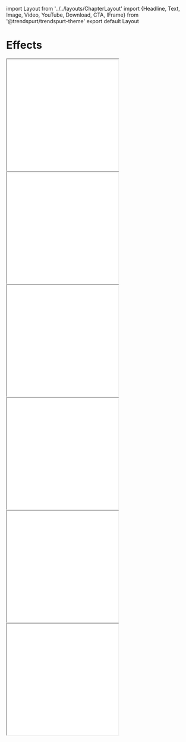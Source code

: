 import Layout from '../../layouts/ChapterLayout'
import {Headline, Text, Image, Video, YouTube, Download, CTA, IFrame} from '@trendspurt/trendspurt-theme'
export default Layout




# Effects

<IFrame title="Live example" 
        src="/demos/000_xd_test/index.html"
        height="300px"></IFrame>

<IFrame title="Live example" 
        src="/demos/000_wrestling/index.html"
        height="300px"></IFrame>

<IFrame title="Live example" 
        src="/demos/000_breakdance/index.html"
        height="300px"></IFrame>

<IFrame title="Live example" 
        src="/demos/000_booth/index.html"
        height="300px"></IFrame>

<IFrame title="Live example" 
        src="/demos/000_boothguy/index.html"
        height="300px"></IFrame>

<IFrame title="Live example" 
        src="/demos/000_umbrella/index.html"
        height="300px"></IFrame>